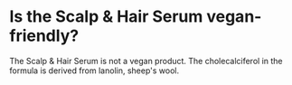# Is the Scalp & Hair Serum vegan-friendly?

The Scalp & Hair Serum is not a vegan product. The cholecalciferol in the formula is derived from lanolin, sheep's wool.